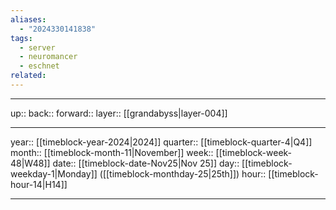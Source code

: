 ```yaml
---
aliases:
  - "2024330141838"
tags:
  - server
  - neuromancer
  - eschnet
related:
---
```




***

up:: 
back:: 
forward:: 
layer:: [[grandabyss|layer-004]]

***

year:: [[timeblock-year-2024|2024]]
quarter:: [[timeblock-quarter-4|Q4]]
month:: [[timeblock-month-11|November]]
week:: [[timeblock-week-48|W48]]
date:: [[timeblock-date-Nov25|Nov 25]]
day:: [[timeblock-weekday-1|Monday]] ([[timeblock-monthday-25|25th]])
hour:: [[timeblock-hour-14|H14]]

***
